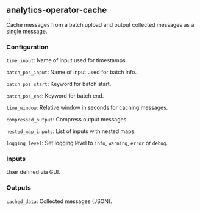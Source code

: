 ## analytics-operator-cache

Cache messages from a batch upload and output collected messages as a single message.

### Configuration

`time_input`: Name of input used for timestamps.

`batch_pos_input`: Name of input used for batch info.

`batch_pos_start`: Keyword for batch start.

`batch_pos_end`: Keyword for batch end.

`time_window`: Relative window in seconds for caching messages.

`compressed_output`: Compress output messages.

`nested_map_inputs`: List of inputs with nested maps.

`logging_level`: Set logging level to `info`, `warning`, `error` or `debug`.

### Inputs

User defined via GUI.

### Outputs

`cached_data`: Collected messages (JSON).
